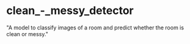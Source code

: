 # clean_-_messy_detector
"A model to classify images of a room and predict whether the room is clean or messy."
